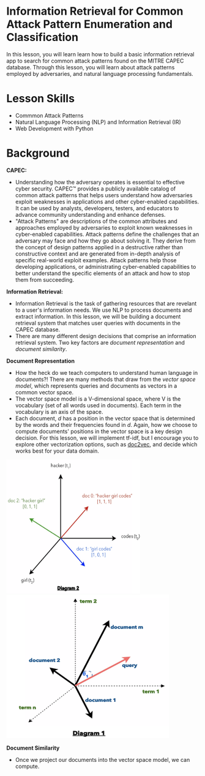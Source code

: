 # Information Retrieval for Common Attack Pattern Enumeration and Classification
In this lesson, you will learn learn how to build a basic information retrieval app to search for common attack patterns found on the MITRE CAPEC database. Through this lesson, you will learn about attack patterns employed by adversaries, and natural language processing fundamentals.

# Lesson Skills
* Commmon Attack Patterns
* Natural Language Processing (NLP) and Information Retrieval (IR)
* Web Development with Python

# Background
**CAPEC:**
* Understanding how the adversary operates is essential to effective cyber security. CAPEC™ provides a publicly available catalog of common attack patterns that helps users understand how adversaries exploit weaknesses in applications and other cyber-enabled capabilities. It can be used by analysts, developers, testers, and educators to advance community understanding and enhance defenses. 
* "Attack Patterns" are descriptions of the common attributes and approaches employed by adversaries to exploit known weaknesses in cyber-enabled capabilities. Attack patterns define the challenges that an adversary may face and how they go about solving it. They derive from the concept of design patterns applied in a destructive rather than constructive context and are generated from in-depth analysis of specific real-world exploit examples. Attack patterns help those developing applications, or administrating cyber-enabled capabilities to better understand the specific elements of an attack and how to stop them from succeeding.

**Information Retrieval:**
* Information Retrieval is the task of gathering resources that are revelant to a user's information needs. We use NLP to process documents and extract information. In this lesson, we will be building a document retrieval system that matches user queries with documents in the CAPEC database. 
* There are many different design decisions that comprise an information retrieval system. Two key factors are *document representation* and *document similarity*. 

**Document Representation**
* How the heck do we teach computers to understand human language in documents?! There are many methods that draw from the *vector space model*, which represents queries and documents as vectors in a common vector space.
* The vector space model is a V-dimensional space, where V is the vocabulary (set of all words used in documents). Each term in the vocabulary is an axis of the space. 
* Each document, *d* has a position in the vector space that is determined by the words and their frequencies found in *d*. Again, how we choose to compute documents' positions in the vector space is a key design decision. For this lesson, we will implement tf-idf, but I encourage you to explore other vectorization options, such as [doc2vec](https://cs.stanford.edu/~quocle/paragraph_vector.pdf), and decide which works best for your data domain. 

<div>
<img src="https://github.com/rachelbari/CAPEC-Information-Retrieval/blob/master/static/tfidf-diagram.png" width="350" height="350"> <img src="https://github.com/rachelbari/CAPEC-Information-Retrieval/blob/master/static/vsm-diagram.png" width="425" height="375"> 
</div>

**Document Similarity**
* Once we project our documents into the vector space model, we can compute. 


